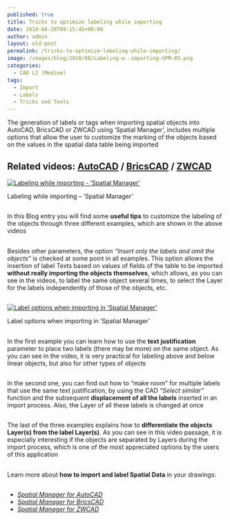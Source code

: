 ```yaml
---
published: true
title: Tricks to optimize labeling while importing
date: 2018-08-28T09:15:45+00:00
author: admin
layout: old-post
permalink: /tricks-to-optimize-labeling-while-importing/
image: /images/blog/2018/08/Labeling-w.-importing-SPM-85.png
categories:
  - CAD L2 (Medium)
tags:
  - Import
  - Labels
  - Tricks and Tools
---
```

<p>
  The generation of labels or tags when importing spatial objects into AutoCAD, BricsCAD or ZWCAD using &#8216;Spatial Manager&#8217;, includes multiple options that allow the user to customize the marking of the objects based on the values in the spatial data table being imported
</p>

<p>
  <!--more-->
</p>

<h2>
  Related videos: <a href="https://youtu.be/95kGhT6pCiI?rel=0" target="_blank" rel="nofollow"><span><span>AutoCAD</span></span></a> / <a href="https://youtu.be/AASqqXk3UrQ?rel=0" target="_blank" rel="nofollow"><span><span>BricsCAD</span></span></a> / <a href="https://youtu.be/Qh--5ZbT5T0?rel=0" target="_blank" rel="nofollow"><span><span>ZWCAD</span></span></a>
</h2>

<div>
  <a href="/images/blog/2018/08/Map-labels-SPM.png" target="_blank" rel="nofollow"><img src="/images/blog/2018/08/Map-labels-SPM-1024x847.png" alt="Labeling while importing - 'Spatial Manager'" width="625" height="517" srcset="/images/blog/2018/08/Map-labels-SPM-1024x847.png 1024w, /images/blog/2018/08/Map-labels-SPM-300x248.png 300w, /images/blog/2018/08/Map-labels-SPM-768x635.png 768w, /images/blog/2018/08/Map-labels-SPM-624x516.png 624w, /images/blog/2018/08/Map-labels-SPM.png 1138w" sizes="(max-width: 625px) 100vw, 625px" /></a>
  
  <p>
    Labeling while importing &#8211; &#8216;Spatial Manager&#8217;
  </p>
</div>

<h2>
</h2>

<h2>
</h2>

<p>
  In this Blog entry you will find some <strong>useful tips</strong> to customize the labeling of the objects through three different examples, which are shown in the above videos
</p>

<h2>
</h2>

<p>
  Besides other parameters, the option <em>&#8220;Insert only the labels and omit the objects&#8221;</em> is checked at some point in all examples. This option allows the insertion of label Texts based on values of fields of the table to be imported <strong>without really importing the objects themselves</strong>, which allows, as you can see in the videos, to label the same object several times, to select the Layer for the labels independently of those of the objects, etc.
</p>

<h2>
</h2>

<div>
  <a href="/images/blog/2018/08/Label-options-SPM.png" target="_blank" rel="nofollow"><img src="/images/blog/2018/08/Label-options-SPM.png" alt="Label options when importing in 'Spatial Manager'" width="356" height="263" srcset="/images/blog/2018/08/Label-options-SPM.png 356w, /images/blog/2018/08/Label-options-SPM-300x222.png 300w" sizes="(max-width: 356px) 100vw, 356px" /></a>
  
  <p>
    Label options when importing in &#8216;Spatial Manager&#8217;
  </p>
</div>

<h2>
</h2>

<p>
  In the first example you can learn how to use the <strong>text justification</strong> parameter to place two labels (there may be more) on the same object. As you can see in the video, it is very practical for labeling above and below linear objects, but also for other types of objects
</p>

<h2>
</h2>

<p>
  In the second one, you can find out how to &#8220;make room&#8221; for multiple labels that use the same text justification, by using the CAD <em>&#8220;Select similar&#8221;</em> function and the subsequent <strong>displacement of all the labels</strong> inserted in an import process. Also, the Layer of all these labels is changed at once
</p>

<h2>
</h2>

<p>
  The last of the three examples explains how to <strong>differentiate the objects Layer(s) from the label Layer(s)</strong>. As you can see in this video passage, it is especially interesting if the objects are separated by Layers during the import process, which is one of the most appreciated options by the users of this application
</p>

<h2>
</h2>

<h2>
</h2>



<h2></h2>


<p>
  Learn more about <b>how to import and label Spatial Data</b> in your drawings:
</p>

<h2>
</h2>

<ul>
  <li>
    <em><span><a href="http://wiki.spatialmanager.com/index.php/Spatial_Manager™_for_AutoCAD_-_FAQs:_Import" target="_blank" rel="nofollow">Spatial Manager for AutoCAD</a></span></em>
  </li>
  <li>
    <em><span><a href="http://wiki.spatialmanager.com/index.php/Spatial_Manager™_for_BricsCAD_-_FAQs:_Import" target="_blank" rel="nofollow">Spatial Manager for BricsCAD</a></span></em>
  </li>
  <li>
    <em><span><a href="http://wiki.spatialmanager.com/index.php/Spatial_Manager™_for_ZWCAD_-_FAQs:_Import" target="_blank" rel="nofollow">Spatial Manager for ZWCAD</a></span></em>
  </li>
</ul>